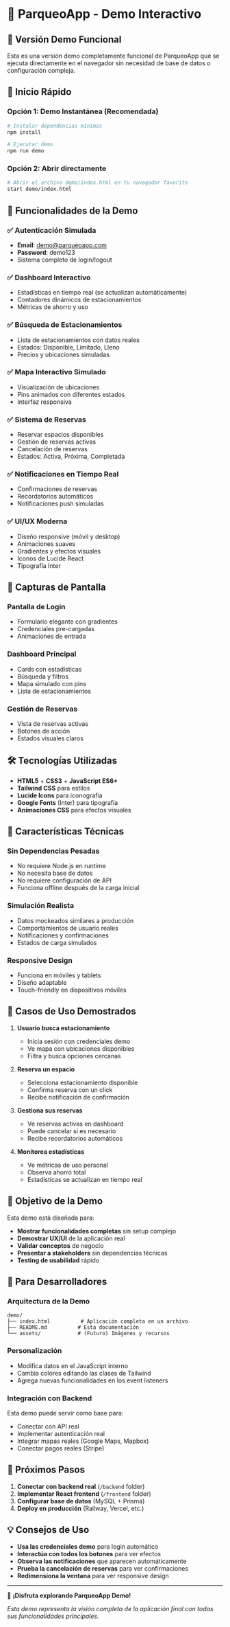 # 🚗 ParqueoApp - Demo Interactivo

## 🎯 Versión Demo Funcional

Esta es una versión demo completamente funcional de ParqueoApp que se ejecuta directamente en el navegador sin necesidad de base de datos o configuración compleja.

## 🚀 Inicio Rápido

### Opción 1: Demo Instantánea (Recomendada)
```bash
# Instalar dependencias mínimas
npm install

# Ejecutar demo
npm run demo
```

### Opción 2: Abrir directamente
```bash
# Abrir el archivo demo/index.html en tu navegador favorito
start demo/index.html
```

## 🌟 Funcionalidades de la Demo

### ✅ Autenticación Simulada
- **Email**: demo@parqueoapp.com
- **Password**: demo123
- Sistema completo de login/logout

### ✅ Dashboard Interactivo
- Estadísticas en tiempo real (se actualizan automáticamente)
- Contadores dinámicos de estacionamientos
- Métricas de ahorro y uso

### ✅ Búsqueda de Estacionamientos
- Lista de estacionamientos con datos reales
- Estados: Disponible, Limitado, Lleno
- Precios y ubicaciones simuladas

### ✅ Mapa Interactivo Simulado
- Visualización de ubicaciones
- Pins animados con diferentes estados
- Interfaz responsiva

### ✅ Sistema de Reservas
- Reservar espacios disponibles
- Gestión de reservas activas
- Cancelación de reservas
- Estados: Activa, Próxima, Completada

### ✅ Notificaciones en Tiempo Real
- Confirmaciones de reservas
- Recordatorios automáticos
- Notificaciones push simuladas

### ✅ UI/UX Moderna
- Diseño responsive (móvil y desktop)
- Animaciones suaves
- Gradientes y efectos visuales
- Iconos de Lucide React
- Tipografía Inter

## 🎨 Capturas de Pantalla

### Pantalla de Login
- Formulario elegante con gradientes
- Credenciales pre-cargadas
- Animaciones de entrada

### Dashboard Principal
- Cards con estadísticas
- Búsqueda y filtros
- Mapa simulado con pins
- Lista de estacionamientos

### Gestión de Reservas
- Vista de reservas activas
- Botones de acción
- Estados visuales claros

## 🛠️ Tecnologías Utilizadas

- **HTML5** + **CSS3** + **JavaScript ES6+**
- **Tailwind CSS** para estilos
- **Lucide Icons** para iconografía
- **Google Fonts** (Inter) para tipografía
- **Animaciones CSS** para efectos visuales

## 🔧 Características Técnicas

### Sin Dependencias Pesadas
- No requiere Node.js en runtime
- No necesita base de datos
- No requiere configuración de API
- Funciona offline después de la carga inicial

### Simulación Realista
- Datos mockeados similares a producción
- Comportamientos de usuario reales
- Notificaciones y confirmaciones
- Estados de carga simulados

### Responsive Design
- Funciona en móviles y tablets
- Diseño adaptable
- Touch-friendly en dispositivos móviles

## 📱 Casos de Uso Demostrados

1. **Usuario busca estacionamiento**
   - Inicia sesión con credenciales demo
   - Ve mapa con ubicaciones disponibles
   - Filtra y busca opciones cercanas

2. **Reserva un espacio**
   - Selecciona estacionamiento disponible
   - Confirma reserva con un click
   - Recibe notificación de confirmación

3. **Gestiona sus reservas**
   - Ve reservas activas en dashboard
   - Puede cancelar si es necesario
   - Recibe recordatorios automáticos

4. **Monitorea estadísticas**
   - Ve métricas de uso personal
   - Observa ahorro total
   - Estadísticas se actualizan en tiempo real

## 🎯 Objetivo de la Demo

Esta demo está diseñada para:

- **Mostrar funcionalidades completas** sin setup complejo
- **Demostrar UX/UI** de la aplicación real
- **Validar conceptos** de negocio
- **Presentar a stakeholders** sin dependencias técnicas
- **Testing de usabilidad** rápido

## 🚀 Para Desarrolladores

### Arquitectura de la Demo
```
demo/
├── index.html          # Aplicación completa en un archivo
├── README.md          # Esta documentación
└── assets/            # (Futuro) Imágenes y recursos
```

### Personalización
- Modifica datos en el JavaScript interno
- Cambia colores editando las clases de Tailwind
- Agrega nuevas funcionalidades en los event listeners

### Integración con Backend
Esta demo puede servir como base para:
- Conectar con API real
- Implementar autenticación real
- Integrar mapas reales (Google Maps, Mapbox)
- Conectar pagos reales (Stripe)

## 🔄 Próximos Pasos

1. **Conectar con backend real** (`/backend` folder)
2. **Implementar React frontend** (`/frontend` folder)
3. **Configurar base de datos** (MySQL + Prisma)
4. **Deploy en producción** (Railway, Vercel, etc.)

## 💡 Consejos de Uso

- **Usa las credenciales demo** para login automático
- **Interactúa con todos los botones** para ver efectos
- **Observa las notificaciones** que aparecen automáticamente
- **Prueba la cancelación de reservas** para ver confirmaciones
- **Redimensiona la ventana** para ver responsive design

---

🎉 **¡Disfruta explorando ParqueoApp Demo!**

*Esta demo representa la visión completa de la aplicación final con todas sus funcionalidades principales.*
